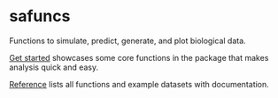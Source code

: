 
# safuncs

<!-- badges: start -->
<!-- badges: end -->

Functions to simulate, predict, generate, and plot biological data. 

[Get started](https://sean4andrew.github.io/safuncs/articles/safuncs.html) showcases some core functions in the package that makes analysis quick and easy.

[Reference](https://sean4andrew.github.io/safuncs/reference/index.html) lists all functions and example datasets with documentation.


